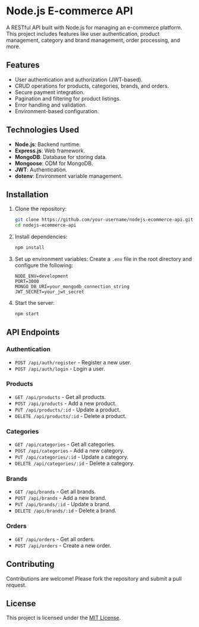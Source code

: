 # Node.js E-commerce API

A RESTful API built with Node.js for managing an e-commerce platform. This project includes features like user authentication, product management, category and brand management, order processing, and more.

## Features

- User authentication and authorization (JWT-based).
- CRUD operations for products, categories, brands, and orders.
- Secure payment integration.
- Pagination and filtering for product listings.
- Error handling and validation.
- Environment-based configuration.

## Technologies Used

- **Node.js**: Backend runtime.
- **Express.js**: Web framework.
- **MongoDB**: Database for storing data.
- **Mongoose**: ODM for MongoDB.
- **JWT**: Authentication.
- **dotenv**: Environment variable management.

## Installation

1. Clone the repository:
    ```bash
    git clone https://github.com/your-username/nodejs-ecommerce-api.git
    cd nodejs-ecommerce-api
    ```

2. Install dependencies:
    ```bash
    npm install
    ```

3. Set up environment variables:
    Create a `.env` file in the root directory and configure the following:
    ```
    NODE_ENV=development
    PORT=3000
    MONGO_DB_URI=your_mongodb_connection_string
    JWT_SECRET=your_jwt_secret
    ```

4. Start the server:
    ```bash
    npm start
    ```

## API Endpoints

### Authentication
- `POST /api/auth/register` - Register a new user.
- `POST /api/auth/login` - Login a user.

### Products
- `GET /api/products` - Get all products.
- `POST /api/products` - Add a new product.
- `PUT /api/products/:id` - Update a product.
- `DELETE /api/products/:id` - Delete a product.

### Categories
- `GET /api/categories` - Get all categories.
- `POST /api/categories` - Add a new category.
- `PUT /api/categories/:id` - Update a category.
- `DELETE /api/categories/:id` - Delete a category.

### Brands
- `GET /api/brands` - Get all brands.
- `POST /api/brands` - Add a new brand.
- `PUT /api/brands/:id` - Update a brand.
- `DELETE /api/brands/:id` - Delete a brand.

### Orders
- `GET /api/orders` - Get all orders.
- `POST /api/orders` - Create a new order.

## Contributing

Contributions are welcome! Please fork the repository and submit a pull request.

## License

This project is licensed under the [MIT License](LICENSE).